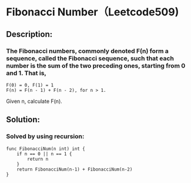 # Fibonacci Number（Leetcode509)

## Description:
### The Fibonacci numbers, commonly denoted F(n) form a sequence, called the Fibonacci sequence, such that each number is the sum of the two preceding ones, starting from 0 and 1. That is,

```
F(0) = 0, F(1) = 1
F(n) = F(n - 1) + F(n - 2), for n > 1.
```
Given n, calculate F(n).

## Solution:
### Solved by using recursion:
```
func FibonacciNum(n int) int {
	if n == 0 || n == 1 {
		return n
	}
	return FibonacciNum(n-1) + FibonacciNum(n-2)
}
```
